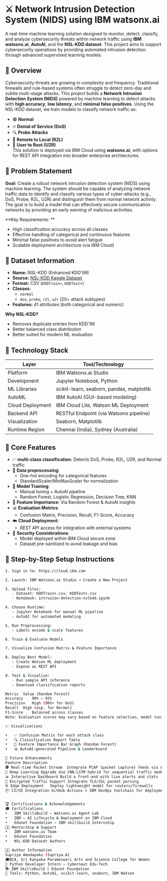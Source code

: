 # ⚔️ Network Intrusion Detection System (NIDS) using IBM watsonx.ai

A real-time machine learning solution designed to monitor, detect, classify, and analyze cybersecurity threats within network traffic using **IBM watsonx.ai**, **AutoAI**, and the **NSL-KDD dataset**. This project aims to support cybersecurity operations by providing automated intrusion detection through advanced supervised learning models.

## 📘 Overview
Cybersecurity threats are growing in complexity and frequency. Traditional firewalls and rule-based systems often struggle to detect zero-day and subtle multi-stage attacks. This project builds a **Network Intrusion Detection System (NIDS)** powered by machine learning to detect attacks with **high accuracy**, **low latency**, and **minimal false positives**.
Using the NSL-KDD dataset, we train models to classify network traffic as:
- 🟢 **Normal**  
- 🔥 **Denial of Service (DoS)**  
- 🔍 **Probe Attacks**  
- 🔐 **Remote to Local (R2L)**  
- 🧬 **User to Root (U2R)**  
This solution is deployed via IBM Cloud using **watsonx.ai**, with options for REST API integration into broader enterprise architectures.

## 🎯 Problem Statement
 **Goal:** Create a robust network intrusion detection system (NIDS) using machine learning. The system should be capable of analyzing network traffic data to identify and classify various types of cyber-attacks (e.g., DoS, Probe, R2L, U2R) and distinguish them from normal network activity. The goal is to build a model that can effectively secure communication networks by providing an early warning of malicious activities.

**Key Requirements: **
- High classification accuracy across all classes
- Effective handling of categorical and continuous features
- Minimal false positives to avoid alert fatigue
- Scalable deployment architecture (via IBM Cloud)

## 🔗 Dataset Information

- **Name:** NSL-KDD (Enhanced KDD'99)
- **Source:** [NSL-KDD Kaggle Dataset](https://www.kaggle.com/datasets/ghazouaniabdellatif/nslkdd)
- **Format:** CSV (`KDDTrain+`, `KDDTest+`)
- **Classes:**
  - `normal`
  - `dos`, `probe`, `r2l`, `u2r` (20+ attack subtypes)
- **Features:** 41 attributes (both categorical and numeric)

**Why NSL-KDD?**
- Removes duplicate entries from KDD'99
- Better balanced class distribution
- Better suited for modern ML evaluation

## 🧰 Technology Stack

| Layer            | Tool/Technology                             |
|------------------|---------------------------------------------|
| Platform         | IBM Watsonx.ai Studio                       |
| Development      | Jupyter Notebook, Python                    |
| ML Libraries     | scikit-learn, seaborn, pandas, matplotlib   |
| AutoML           | IBM AutoAI (GUI-based modeling)             |
| Cloud Deployment | IBM Cloud Lite, Watson ML Deployment        |
| Backend API      | RESTful Endpoint (via Watsonx pipeline)     |
| Visualization    | Seaborn, Matplotlib                         |
| Runtime Region   | Chennai (India), Sydney (Australia)         |


## 🧪 Core Features

- ✅ **multi-class classification**: Detects DoS, Probe, R2L, U2R, and Normal traffic
- 🔁 **Data preprocessing**:
  - One-hot encoding for categorical features
  - StandardScaler/MinMaxScaler for normalization
- 🎯 **Model Training**:
  - Manual tuning + AutoAI pipeline
  - Random Forest, Logistic Regression, Decision Tree, KNN
- 🧠 **Feature Importance**: Via Random Forest & AutoAI insights
- 📊 **Evaluation Metrics**:
  - Confusion Matrix, Precision, Recall, F1-Score, Accuracy
- ☁️ **Cloud Deployment**:
  - REST API access for integration with external systems
- 🔐 **Security Considerations**:
  - Model deployed within IBM Cloud secure zone
  - Dataset pre-sanitized to avoid leakage and bias

## 🚀 Step-by-Step Setup Instructions
```bash
1. Sign in to: https://cloud.ibm.com

2. Launch: IBM Watsonx.ai Studio → Create a New Project

3. Upload Files:
   - Dataset: KDDTrain+.csv, KDDTest+.csv
   - Notebook: intrusion-detection-nslkdd.ipynb

4. Choose Runtime:
   - Jupyter Notebook for manual ML pipeline
   - AutoAI for automated modeling

5. Run Preprocessing:
   - Labels encode & scale features

6. Train & Evaluate Models

7. Visualize Confusion Matrix & Feature Importance

8. Deploy Best Model:
   - Create Watson ML deployment
   - Expose as REST API

9. Test & Visualize:
   - Run sample API inference
   - Download classification reports

Metric	Value (Random Forest)
Accuracy	90% – 92%
Precision	High (90%+ for DoS)
Recall	High (esp. for Normal)
F1-Score	Balanced across classes
Note: Evaluation scores may vary based on feature selection, model tuning, and dataset balancing.

📈 Visualizations

•	✅ Confusion Matrix for each attack class
•	🔍 Classification Report Table
•	🌲 Feature Importance Bar Graph (Random Forest)
•	📊 AutoAI-generated Pipeline & Leaderboard

🧠 Future Enhancements
Feature	Description
🕵️ Real-time Packet Stream	Integrate PCAP (packet capture) feeds via scapy
🤖 Deep Learning Upgrade	Use CNN-LSTM hybrid for sequential traffic modeling
📊 Interactive Dashboard	Build a front-end with live alerts and stats
🔐 Encrypted Traffic Support	Integrate TLS/SSL packet parsing
🌐 Edge Deployment	Deploy lightweight model for routers/firewalls
📦 CI/CD Integration	GitHub Actions + IBM DevOps toolchain for deployment


🏆 Certifications & Acknowledgements
🎓 Certifications
•	IBM SkillsBuild – Watsonx.ai Agent Lab
•	IBM – AI Lifecycle & Deployment on IBM Cloud
•	Edunet Foundation – IBM skillbuild Internship
👨‍🏫 Mentorship & Support
•	IBM watsonx.ai Team
•	Edunet Foundation
•	NSL-KDD Dataset Authors

👩‍💻 Author Information
Supriya Amudapaku (Supriya.A)
🎓BCA, Sri Kanyaka Parameswari Arts and Science College for Women
💼 Python Developer Intern – Cybernaut Edu-Tech
📚 IBM SkillsBuild | Edunet Foundation
🔧 Tools: Python, AutoAI, scikit-learn, seaborn, IBM Watson

